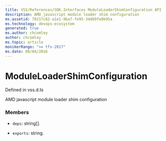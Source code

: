 ```yaml
---
title: VSS/References/SDK.Interfaces ModuleLoaderShimConfiguration API | Extensions for Azure DevOps Services
description: AMD javascript module loader shim configuration
ms.assetid: 78217c62-a1e1-9ba7-fe95-34db9fe8b95a
ms.technology: devops-ecosystem
generated: true
ms.author: chcomley
author: chcomley
ms.topic: article
monikerRange: ">= tfs-2017"
ms.date: 08/04/2016
---
```


# ModuleLoaderShimConfiguration

Defined in vss.d.ts

AMD javascript module loader shim configuration

### Members

- `deps`: string[].

- `exports`: string.
